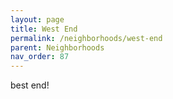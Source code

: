 ```yaml
---
layout: page
title: West End
permalink: /neighborhoods/west-end
parent: Neighborhoods
nav_order: 87
---
```


best end!
